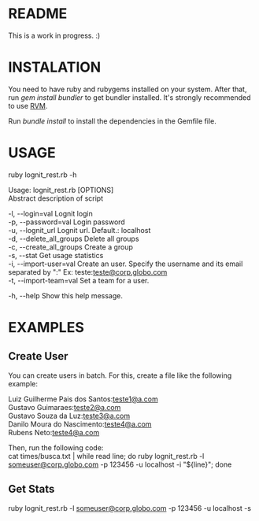 README
======

This is a work in progress. :)

INSTALATION
===========

You need to have ruby and rubygems installed on your system. After that, run _gem install bundler_ to get bundler installed. It's strongly recommended to use [RVM](https://rvm.io/).

Run _bundle install_ to install the dependencies in the Gemfile file.

USAGE
======

ruby lognit_rest.rb -h  

Usage: lognit_rest.rb [OPTIONS]  
Abstract description of script  
  
  -l, --login=val                  Lognit login  
  -p, --password=val               Login password  
  -u, --lognit_url                 Lognit url. Default.: localhost  
  -d, --delete_all_groups          Delete all groups  
  -c, --create_all_groups          Create a group  
  -s, --stat                       Get usage statistics  
  -i, --import-user=val            Create an user. Specify the username and its email separated by ":" Ex: teste:teste@corp.globo.com  
  -t, --import-team=val            Set a team for a user.  
  
  -h, --help                       Show this help message.  

EXAMPLES
========

## Create User ##

You can create users in batch. For this, create a file like the following example:  
  
Luiz Guilherme Pais dos Santos:teste1@a.com  
Gustavo Guimaraes:teste2@a.com  
Gustavo Souza da Luz:teste3@a.com  
Danilo Moura do Nascimento:teste4@a.com  
Rubens Neto:teste4@a.com  
  
Then, run the following code:  
cat times/busca.txt | while read line; do ruby lognit_rest.rb -l someuser@corp.globo.com -p 123456 -u localhost -i "${line}"; done

## Get Stats ##

ruby lognit_rest.rb -l someuser@corp.globo.com -p 123456 -u localhost -s  
  
  
